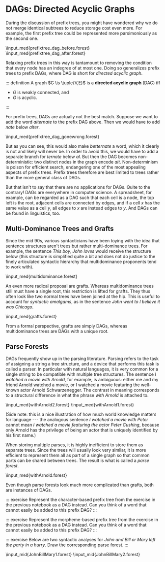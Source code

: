 # DAGs: Directed Acyclic Graphs

During the discussion of prefix trees, you might have wondered why we do not merge identical subtrees to reduce storage cost even more.
For example, the first prefix tree could be represented more parsimoniously as the second one. 

\input_med{prefixtree_dag_before.forest}
\input_med{prefixtree_dag_after.forest}

Relaxing prefix trees in this way is tantamount to removing the condition that every node has an indegree of at most one.
Doing so generalizes prefix trees to prefix DAGs, where DAG is short for *directed acyclic graph*.

::: definition
A graph $G \is \tuple{V,E}$ is a **directed acyclic graph** (DAG) iff


- $G$ is weakly connected, and
- $G$ is acyclic.

:::

For prefix trees, DAGs are actually not the best match.
Suppose we want to add the word *alternate* to the prefix DAG above.
Then we would have to add *nate* below *alter*.

\input_med{prefixtree_dag_gonewrong.forest}

But as you can see, this would also make *betternate* a word, which it clearly is not and likely will never be.
In order to avoid this, we would have to add a separate branch for *ternate* below *al*.
But then the DAG becomes non-deterministic: two distinct nodes in the graph encode *alt*.
Non-determinism is poison for efficient search, endangering one of the most appealing aspects of prefix trees.
Prefix trees therefore are best limited to trees rather than the more general class of DAGs.

But that isn't to say that there are no applications for DAGs.
Quite to the contrary!
DAGs are everywhere in computer science.
A spreadsheet, for example, can be regarded as a DAG such that each cell is a node, the top left is the root, adjacent cells are connected by edges, and if a cell $x$ has the same value as a cell $y$, all edges to $x$ are instead edges to $y$.
And DAGs can be found in linguistics, too.

## Multi-Dominance Trees and Grafts

Since the mid 90s, various syntacticians have been toying with the idea that sentence structures aren't trees but rather multi-dominance trees.
For example, the sentence *This boy, John loves* would receive the structure below (this structure is simplified quite a bit and does not do justice to the finely articulated syntactic hierarchy that multidominance proponents tend to work with).

\input_med{multidominance.forest}

An even more radical proposal are grafts.
Whereas multidominance trees still must have a single root, this restriction is lifted for grafts.
They thus often look like two normal trees have been joined at the hip.
This is useful to account for *syntactic amalgams*, as in the sentence *John went to I believe it was Chicago*.

\input_med{grafts.forest}

From a formal perspective, grafts are simply DAGs, whereas multidominance trees are DAGs with a unique root.

## Parse Forests

DAGs frequently show up in the parsing literature.
Parsing refers to the task of assigning a string a tree structure, and a device that performs this task is called a parser.
In particular with natural languages, it is very common for a single string to be compatible with multiple tree structures.
The sentence *I watched a movie with Arnold*, for example, is ambiguous: either me and my friend Arnold watched a movie, or I watched a movie featuring the well-known actor Arnold Schwarzenegger. 
The contrast in meaning corresponds to a structural difference in what the phrase *with Arnold* is attached to.

\input_med{withArnold2.forest}
\input_med{withArnold1.forest}

(Side note: this is a nice illustration of how much world knowledge matters for language --- the analogous sentence *I watched a movie with Peter* cannot mean *I watched a movie featuring the actor Peter Cushing*, because only Arnold has the privilege of being an actor that is uniquely identified by his first name.)

When storing multiple parses, it is highly inefficient to store them as separate trees. 
Since the trees will usually look very similar, it is more efficient to represent them all as part of a single graph so that common parts can be shared between trees.
The result is what is called a *parse forest*.

\input_med{withArnold.forest}

Even though parse forests look much more complicated than grafts, both are instances of DAGs.

::: exercise
Represent the character-based prefix tree from the exercise in the previous notebook as a DAG instead.
Can you think of a word that cannot easily be added to this prefix DAG?
:::

::: exercise
Represent the morpheme-based prefix tree from the exercise in the previous notebook as a DAG instead.
Can you think of a word that cannot easily be added to this prefix DAG?
:::

::: exercise
Below are two syntactic analyses for *John and Bill or Mary left the party in a hurry*.
Draw the corresponding parse forest.
:::

\input_mid{JohnBillMary1.forest}
\input_mid{JohnBillMary2.forest}

